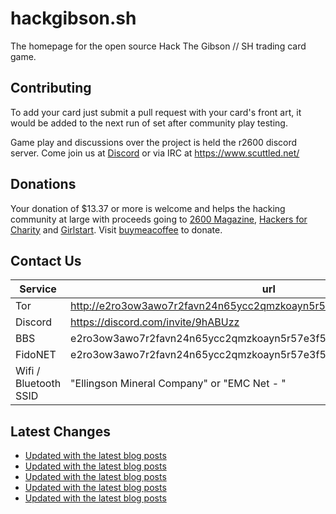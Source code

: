 # hackgibson.sh
The homepage for the open source Hack The Gibson // SH trading card game.


## Contributing

To add your card just submit a pull request with your card's front art, it would be added to the next run of set after community play testing.

Game play and discussions over the project is held the r2600 discord server. Come join us at [Discord](https://discord.com/invite/9hABUzz) or via IRC at https://www.scuttled.net/


## Donations

Your donation of $13.37 or more is welcome and helps the hacking community at large with proceeds going to [2600 Magazine](https://2600.com/), [Hackers for Charity](https://hackersforcharity.org) and [Girlstart](https://girlstart.org).  Visit [buymeacoffee](https://www.buymeacoffee.com/hackgibson.sh) to donate.


## Contact Us

Service | url
-|-
Tor | http://e2ro3ow3awo7r2favn24n65ycc2qmzkoayn5r57e3f56nvjwdcgg32ad.onion
Discord | https://discord.com/invite/9hABUzz
BBS | e2ro3ow3awo7r2favn24n65ycc2qmzkoayn5r57e3f56nvjwdcgg32ad.onion:23
FidoNET | e2ro3ow3awo7r2favn24n65ycc2qmzkoayn5r57e3f56nvjwdcgg32ad.onion:24554
Wifi / Bluetooth SSID | "Ellingson Mineral Company" or "EMC Net - <fidonet address>"

## Latest Changes
<!-- BLOG-POST-LIST:START -->
- [Updated with the latest blog posts](https://github.com/DFW2600/hackgibson.sh/commit/a77e72e34980643b9499e9dbfaf3716fed7b5806)
- [Updated with the latest blog posts](https://github.com/DFW2600/hackgibson.sh/commit/ac8bc6df20276d7e2bc743ee2534eb5009bba195)
- [Updated with the latest blog posts](https://github.com/DFW2600/hackgibson.sh/commit/1058c7d739f6ed529e908d23f8c7b2d789367aac)
- [Updated with the latest blog posts](https://github.com/DFW2600/hackgibson.sh/commit/8d6250d163bca65b06cb296c91a2e1470575fcf6)
- [Updated with the latest blog posts](https://github.com/DFW2600/hackgibson.sh/commit/82d1e8b40f9a28d2c2dac2f33454cfd8c48086a4)
<!-- BLOG-POST-LIST:END -->
